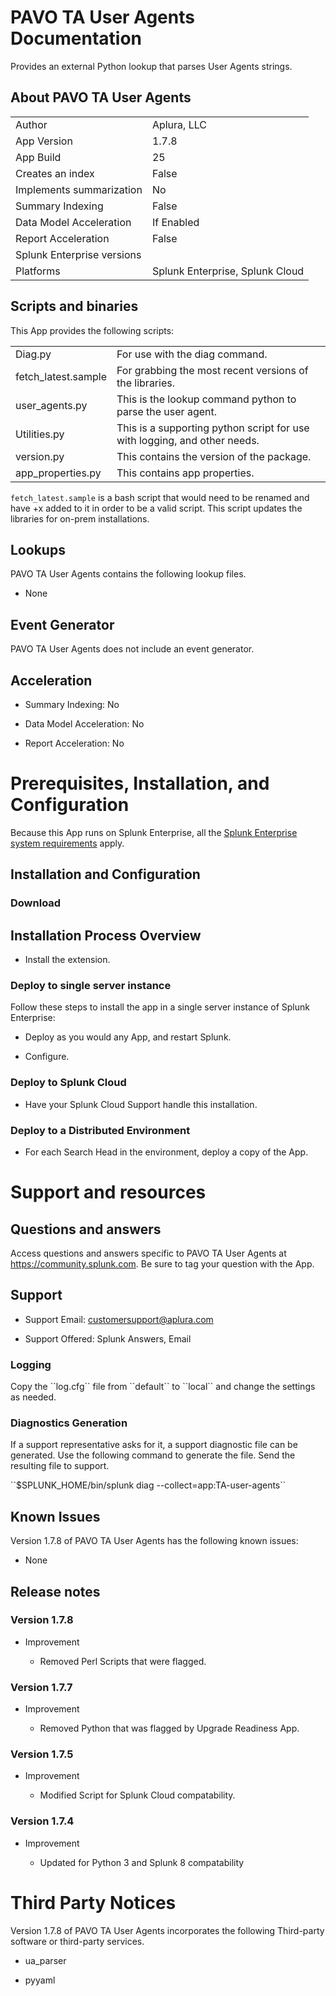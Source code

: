 # PAVO TA User Agents Documentation

Provides an external Python lookup that parses User Agents strings.

## About PAVO TA User Agents

|                            |                                 |
|----------------------------|---------------------------------|
| Author                     | Aplura, LLC                     |
| App Version                | 1.7.8                           |
| App Build                  | 25                              |
| Creates an index           | False                           |
| Implements summarization   | No                              |
| Summary Indexing           | False                           |
| Data Model Acceleration    | If Enabled                      |
| Report Acceleration        | False                           |
| Splunk Enterprise versions |                                 |
| Platforms                  | Splunk Enterprise, Splunk Cloud |

## Scripts and binaries

This App provides the following scripts:

|                     |                                                                           |
|---------------------|---------------------------------------------------------------------------|
| Diag.py             | For use with the diag command.                                            |
| fetch_latest.sample | For grabbing the most recent versions of the libraries.                   |
| user_agents.py      | This is the lookup command python to parse the user agent.                |
| Utilities.py        | This is a supporting python script for use with logging, and other needs. |
| version.py          | This contains the version of the package.                                 |
| app_properties.py   | This contains app properties.                                             |

<div class="note">

`fetch_latest.sample` is a bash script that would need to be renamed and have +x added to it in order to be a valid script. This script updates the libraries for on-prem installations.

</div>

## Lookups

PAVO TA User Agents contains the following lookup files.

- None

## Event Generator

PAVO TA User Agents does not include an event generator.

## Acceleration

- Summary Indexing: No

- Data Model Acceleration: No

- Report Acceleration: No

# Prerequisites, Installation, and Configuration

Because this App runs on Splunk Enterprise, all the [Splunk Enterprise system requirements](https://docs.splunk.com/Documentation/Splunk/latest/Installation/Systemrequirements) apply.

## Installation and Configuration

### Download

## Installation Process Overview

- Install the extension.

### Deploy to single server instance

Follow these steps to install the app in a single server instance of Splunk Enterprise:

- Deploy as you would any App, and restart Splunk.

- Configure.

### Deploy to Splunk Cloud

- Have your Splunk Cloud Support handle this installation.

### Deploy to a Distributed Environment

- For each Search Head in the environment, deploy a copy of the App.

# Support and resources

## Questions and answers

Access questions and answers specific to PAVO TA User Agents at <https://community.splunk.com>. Be sure to tag your question with the App.

## Support

- Support Email: <customersupport@aplura.com>

- Support Offered: Splunk Answers, Email

### Logging

Copy the \`\`log.cfg\`\` file from \`\`default\`\` to \`\`local\`\` and change the settings as needed.

### Diagnostics Generation

If a support representative asks for it, a support diagnostic file can be generated. Use the following command to generate the file. Send the resulting file to support.

\`\`\$SPLUNK_HOME/bin/splunk diag --collect=app:TA-user-agents\`\`

## Known Issues

Version 1.7.8 of PAVO TA User Agents has the following known issues:

- None

## Release notes

### Version 1.7.8

- Improvement

  - Removed Perl Scripts that were flagged.

### Version 1.7.7

- Improvement

  - Removed Python that was flagged by Upgrade Readiness App.

### Version 1.7.5

- Improvement

  - Modified Script for Splunk Cloud compatability.

### Version 1.7.4

- Improvement

  - Updated for Python 3 and Splunk 8 compatability

# Third Party Notices

Version 1.7.8 of PAVO TA User Agents incorporates the following Third-party software or third-party services.

- ua_parser

- pyyaml
